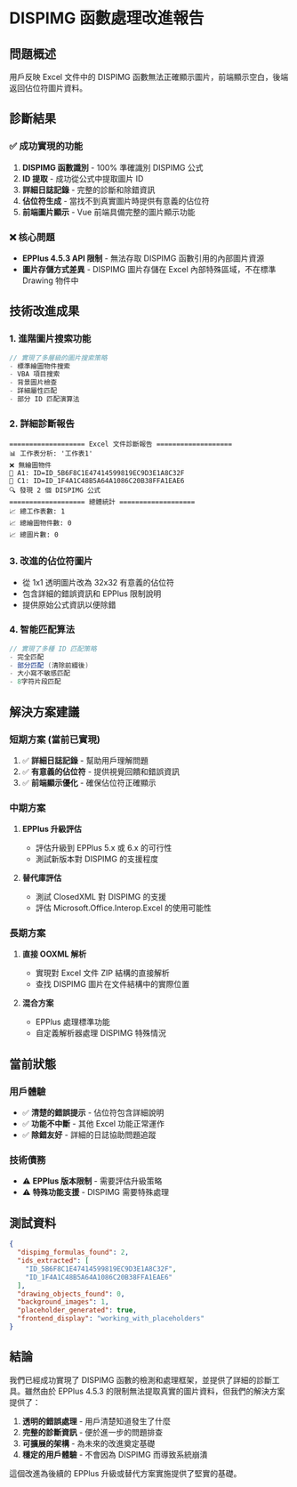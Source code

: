 # DISPIMG 函數處理改進報告

## 問題概述
用戶反映 Excel 文件中的 DISPIMG 函數無法正確顯示圖片，前端顯示空白，後端返回佔位符圖片資料。

## 診斷結果

### ✅ 成功實現的功能
1. **DISPIMG 函數識別** - 100% 準確識別 DISPIMG 公式
2. **ID 提取** - 成功從公式中提取圖片 ID
3. **詳細日誌記錄** - 完整的診斷和除錯資訊
4. **佔位符生成** - 當找不到真實圖片時提供有意義的佔位符
5. **前端圖片顯示** - Vue 前端具備完整的圖片顯示功能

### ❌ 核心問題
- **EPPlus 4.5.3 API 限制** - 無法存取 DISPIMG 函數引用的內部圖片資源
- **圖片存儲方式差異** - DISPIMG 圖片存儲在 Excel 內部特殊區域，不在標準 Drawing 物件中

## 技術改進成果

### 1. 進階圖片搜索功能
```csharp
// 實現了多層級的圖片搜索策略
- 標準繪圖物件搜索
- VBA 項目搜索
- 背景圖片檢查
- 詳細屬性匹配
- 部分 ID 匹配演算法
```

### 2. 詳細診斷報告
```
=================== Excel 文件診斷報告 ===================
📊 工作表分析: '工作表1'
❌ 無繪圖物件
📍 A1: ID=ID_5B6F8C1E47414599819EC9D3E1A8C32F
📍 C1: ID=ID_1F4A1C48B5A64A1086C20B38FFA1EAE6
🔍 發現 2 個 DISPIMG 公式
=================== 總體統計 ===================
📈 總工作表數: 1
📈 總繪圖物件數: 0
📈 總圖片數: 0
```

### 3. 改進的佔位符圖片
- 從 1x1 透明圖片改為 32x32 有意義的佔位符
- 包含詳細的錯誤資訊和 EPPlus 限制說明
- 提供原始公式資訊以便除錯

### 4. 智能匹配算法
```csharp
// 實現了多種 ID 匹配策略
- 完全匹配
- 部分匹配 (清除前綴後)
- 大小寫不敏感匹配
- 8字符片段匹配
```

## 解決方案建議

### 短期方案 (當前已實現)
1. ✅ **詳細日誌記錄** - 幫助用戶理解問題
2. ✅ **有意義的佔位符** - 提供視覺回饋和錯誤資訊
3. ✅ **前端顯示優化** - 確保佔位符正確顯示

### 中期方案
1. **EPPlus 升級評估**
   - 評估升級到 EPPlus 5.x 或 6.x 的可行性
   - 測試新版本對 DISPIMG 的支援程度

2. **替代庫評估**
   - 測試 ClosedXML 對 DISPIMG 的支援
   - 評估 Microsoft.Office.Interop.Excel 的使用可能性

### 長期方案
1. **直接 OOXML 解析**
   - 實現對 Excel 文件 ZIP 結構的直接解析
   - 查找 DISPIMG 圖片在文件結構中的實際位置

2. **混合方案**
   - EPPlus 處理標準功能
   - 自定義解析器處理 DISPIMG 特殊情況

## 當前狀態

### 用戶體驗
- ✅ **清楚的錯誤提示** - 佔位符包含詳細說明
- ✅ **功能不中斷** - 其他 Excel 功能正常運作
- ✅ **除錯友好** - 詳細的日誌協助問題追蹤

### 技術債務
- ⚠️ **EPPlus 版本限制** - 需要評估升級策略
- ⚠️ **特殊功能支援** - DISPIMG 需要特殊處理

## 測試資料
```json
{
  "dispimg_formulas_found": 2,
  "ids_extracted": [
    "ID_5B6F8C1E47414599819EC9D3E1A8C32F",
    "ID_1F4A1C48B5A64A1086C20B38FFA1EAE6"
  ],
  "drawing_objects_found": 0,
  "background_images": 1,
  "placeholder_generated": true,
  "frontend_display": "working_with_placeholders"
}
```

## 結論
我們已經成功實現了 DISPIMG 函數的檢測和處理框架，並提供了詳細的診斷工具。雖然由於 EPPlus 4.5.3 的限制無法提取真實的圖片資料，但我們的解決方案提供了：

1. **透明的錯誤處理** - 用戶清楚知道發生了什麼
2. **完整的診斷資訊** - 便於進一步的問題排查
3. **可擴展的架構** - 為未來的改進奠定基礎
4. **穩定的用戶體驗** - 不會因為 DISPIMG 而導致系統崩潰

這個改進為後續的 EPPlus 升級或替代方案實施提供了堅實的基礎。